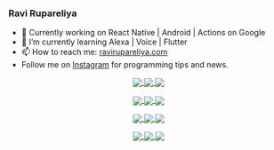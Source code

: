 ### Ravi Rupareliya

- 🔭 Currently working on React Native | Android | Actions on Google
- 🌱 I’m currently learning Alexa | Voice | Flutter
- 📫 How to reach me: [ravirupareliya.com](https://ravirupareliya.com)
- Follow me on [Instagram](https://www.instagram.com/ravi.rupareliya/) for programming tips and news.

<a href="https://www.instagram.com/ravi.rupareliya/" target="_blank">
<!-- insta-feed:START-->
<p align="center">
<img align="center" src=https://scontent-atl3-1.cdninstagram.com/v/t51.2885-15/e35/s150x150/122425343_1572645589603046_1626634953961554534_n.jpg?_nc_ht=scontent-atl3-1.cdninstagram.com&_nc_cat=102&_nc_ohc=sMbHsFn04p8AX9Bjb5a&tp=1&oh=d92aa7b74be1684aa1a5363eb86fd1f8&oe=5FFB5EC1 />
<img align="center" src=https://scontent-atl3-1.cdninstagram.com/v/t51.2885-15/e35/s150x150/119738360_171946631175661_8308691936849414239_n.jpg?_nc_ht=scontent-atl3-1.cdninstagram.com&_nc_cat=101&_nc_ohc=YuumYv0vThsAX9VyrA3&tp=1&oh=d4c42536e8628696af33383bdeafc7f9&oe=5FFA5ADD />
<img align="center" src=https://scontent-atl3-1.cdninstagram.com/v/t51.2885-15/e35/s150x150/119471335_3325605627530848_5783608158621298966_n.jpg?_nc_ht=scontent-atl3-1.cdninstagram.com&_nc_cat=104&_nc_ohc=AvvSm0nogvoAX9MaUFU&tp=1&oh=8806223d291f7f5b3aa96aefbd5b878c&oe=5FFAD781 />
</p>
<p align="center">
<img align="center" src=https://scontent-atl3-1.cdninstagram.com/v/t51.2885-15/e35/s150x150/118735524_155532192843864_2438830621806811548_n.jpg?_nc_ht=scontent-atl3-1.cdninstagram.com&_nc_cat=100&_nc_ohc=lmHn5lWE9U0AX_9oU8V&tp=1&oh=f5ce66d4f4d71d0f6c0dea16aada3fea&oe=5FF8A3EE />
<img align="center" src=https://scontent-atl3-1.cdninstagram.com/v/t51.2885-15/e35/s150x150/118358282_793232521422249_4194198869826492121_n.jpg?_nc_ht=scontent-atl3-1.cdninstagram.com&_nc_cat=109&_nc_ohc=h6NO1gVR_4kAX_muCM6&tp=1&oh=bc7799a798836618ce060660b72ad266&oe=5FFB693C />
<img align="center" src=https://scontent-atl3-1.cdninstagram.com/v/t51.2885-15/e35/s150x150/118083536_653646245259286_4437462516989252087_n.jpg?_nc_ht=scontent-atl3-1.cdninstagram.com&_nc_cat=110&_nc_ohc=lYZ_6Z_PxVUAX8OAmXh&tp=1&oh=0daf5abe53b77e21c56e56b3e34f307b&oe=5FFBD8DC />
</p>
<p align="center">
<img align="center" src=https://scontent-atl3-1.cdninstagram.com/v/t51.2885-15/e35/s150x150/118175330_604822603490734_6882222491011634628_n.jpg?_nc_ht=scontent-atl3-1.cdninstagram.com&_nc_cat=110&_nc_ohc=K0RYQmzJnp4AX8su2iP&tp=1&oh=cff700968c2a197a008ccb1ba72f5518&oe=5FFA0DF7 />
<img align="center" src=https://scontent-atl3-1.cdninstagram.com/v/t51.2885-15/e35/s150x150/117801930_118850686597100_8281062695853943386_n.jpg?_nc_ht=scontent-atl3-1.cdninstagram.com&_nc_cat=108&_nc_ohc=BM3tghmoUZkAX_Txuw5&tp=1&oh=f6a20c31758d7fb5d8d605cee819194e&oe=5FFA7FC0 />
<img align="center" src=https://scontent-atl3-1.cdninstagram.com/v/t51.2885-15/e35/s150x150/117867292_2771207523148452_3241414180657952736_n.jpg?_nc_ht=scontent-atl3-1.cdninstagram.com&_nc_cat=100&_nc_ohc=oaNS9UW-fU4AX_otEa4&tp=1&oh=cf801dfa23fcf2bf4dd4252ddc8468d3&oe=5FFA1821 />
</p>
<p align="center">
<img align="center" src=https://scontent-atl3-1.cdninstagram.com/v/t51.2885-15/e35/s150x150/117931678_793632161399712_7562658963115355616_n.jpg?_nc_ht=scontent-atl3-1.cdninstagram.com&_nc_cat=100&_nc_ohc=v9ANm8tbVzQAX83Rz_h&tp=1&oh=82ab2961ad738779c4506ca6b5a8d4b9&oe=5FFC17B7 />
<img align="center" src=https://scontent-atl3-1.cdninstagram.com/v/t51.2885-15/e35/s150x150/117747115_220949032661980_1081920512424702093_n.jpg?_nc_ht=scontent-atl3-1.cdninstagram.com&_nc_cat=104&_nc_ohc=TCfP23cNWA4AX8u4ilG&tp=1&oh=1c9d21557e45b0b207f71c1e231160e2&oe=5FF98F96 />
<img align="center" src=https://scontent-atl3-1.cdninstagram.com/v/t51.2885-15/e35/s150x150/117564950_167171931547080_7523565149947571776_n.jpg?_nc_ht=scontent-atl3-1.cdninstagram.com&_nc_cat=100&_nc_ohc=xOgCoRE0Mp4AX8S4qXo&tp=1&oh=b57da2e949484abc609f65a6792f76cc&oe=5FF8BFDD />
</p>

<!-- insta-feed:END-->
</a>
